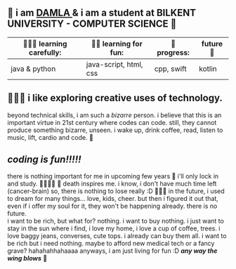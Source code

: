 🦋 i am <u> DAMLA </u> & i am a student at BILKENT UNIVERSITY - COMPUTER SCIENCE 🌻
---

| 👩🏻‍💻 learning carefully: | 💃🏻 learning for fun:      | 🐞 progress: | future 🌈|
| ------------------ | ----------------------- | --------- | ---|
| java & python       | java-script, html, css | cpp, swift| kotlin |

## 👩🏻‍💻 i like exploring creative uses of technology. ##

beyond technical skills, i am such a *bizarre* person. i believe that this is an important virtue in 21st century where codes can code. 
still, they cannot produce something bizarre, unseen.  i wake up, drink coffee, read, listen to music, lift, cardio and code. 👾

*coding is fun!!!!!*
---
there is nothing important for me in upcoming few years 🐞 i'll only lock in and study. 🎹👩🏻‍💻
🌱 death inspires me. i know, i don't have much time left (cancer-brain) so, there is nothing to lose really :D 👩🏻‍💻
in the future, i used to dream for many things... love, kids, cheer. but then i figured it out that, even if i offer my soul for it, they won't be happening already. there is no future. <br> i want to be rich, but what for? nothing. i want to buy nothing. 
i just want to stay in the sun where i find, i love my home, i love a cup of coffee, trees. i love baggy jeans, converses, cute tops. i already can buy them all. i want to be rich but i need nothing. maybe to afford new medical tech or a fancy grave? hahahahhahaaaa
anyways, i am just living for fun :D ***any way the wing blows*** 💐
